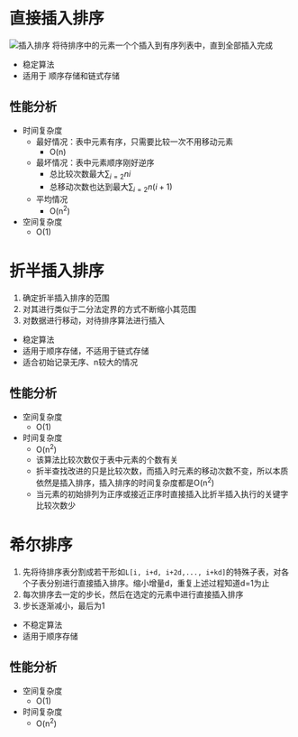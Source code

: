 # 直接插入排序
![插入排序](451DE6E0-A1C4-4199-A63E-6093AA8C7505.jpeg)
将待排序中的元素一个个插入到有序列表中，直到全部插入完成
- 稳定算法
- 适用于 顺序存储和链式存储
## 性能分析
- 时间复杂度
	- 最好情况：表中元素有序，只需要比较一次不用移动元素
		- O(n)
	- 最坏情况：表中元素顺序刚好逆序
		- 总比较次数最大$\sum_{i=2}{n}i$ 
		- 总移动次数也达到最大$\sum_{i=2}{n}(i+1)$
	- 平均情况
		- O(n<sup>2</sup>)
- 空间复杂度
	- O(1)
# 折半插入排序
1. 确定折半插入排序的范围
2. 对其进行类似于二分法定界的方式不断缩小其范围
3. 对数据进行移动，对待排序算法进行插入

- 稳定算法
- 适用于顺序存储，不适用于链式存储
- 适合初始记录无序、n较大的情况
## 性能分析
- 空间复杂度
	- O(1)
- 时间复杂度
	- O(n<sup>2</sup>)
	- 该算法比较次数仅于表中元素的个数有关
	- 折半查找改进的只是比较次数，而插入时元素的移动次数不变，所以本质依然是插入排序，插入排序的时间复杂度都是O(n<sup>2</sup>)
	- 当元素的初始排列为正序或接近正序时直接插入比折半插入执行的关键字比较次数少
# 希尔排序
1. 先将待排序表分割成若干形如`L[i, i+d, i+2d,..., i+kd]`的特殊子表，对各个子表分别进行直接插入排序。缩小增量d，重复上述过程知道d=1为止
2. 每次排序去一定的步长，然后在选定的元素中进行直接插入排序
3. 步长逐渐减小，最后为1

- 不稳定算法
- 适用于顺序存储
## 性能分析
- 空间复杂度
	- O(1)
- 时间复杂度
	- O(n<sup>2</sup>)